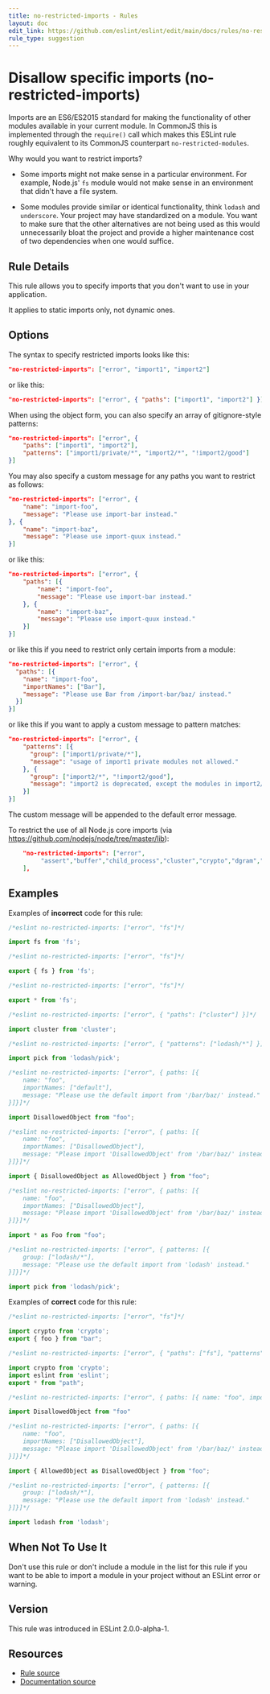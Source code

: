 ```yaml
---
title: no-restricted-imports - Rules
layout: doc
edit_link: https://github.com/eslint/eslint/edit/main/docs/rules/no-restricted-imports.md
rule_type: suggestion
---
```

<!-- Note: No pull requests accepted for this file. See README.md in the root directory for details. -->

# Disallow specific imports (no-restricted-imports)

Imports are an ES6/ES2015 standard for making the functionality of other modules available in your current module. In CommonJS this is implemented through the `require()` call which makes this ESLint rule roughly equivalent to its CommonJS counterpart `no-restricted-modules`.

Why would you want to restrict imports?

* Some imports might not make sense in a particular environment. For example, Node.js' `fs` module would not make sense in an environment that didn't have a file system.

* Some modules provide similar or identical functionality, think `lodash` and `underscore`. Your project may have standardized on a module. You want to make sure that the other alternatives are not being used as this would unnecessarily bloat the project and provide a higher maintenance cost of two dependencies when one would suffice.

## Rule Details

This rule allows you to specify imports that you don't want to use in your application.

It applies to static imports only, not dynamic ones.

## Options

The syntax to specify restricted imports looks like this:

```json
"no-restricted-imports": ["error", "import1", "import2"]
```

or like this:

```json
"no-restricted-imports": ["error", { "paths": ["import1", "import2"] }]
```

When using the object form, you can also specify an array of gitignore-style patterns:

```json
"no-restricted-imports": ["error", {
    "paths": ["import1", "import2"],
    "patterns": ["import1/private/*", "import2/*", "!import2/good"]
}]
```

You may also specify a custom message for any paths you want to restrict as follows:

```json
"no-restricted-imports": ["error", {
    "name": "import-foo",
    "message": "Please use import-bar instead."
}, {
    "name": "import-baz",
    "message": "Please use import-quux instead."
}]
```

or like this:

```json
"no-restricted-imports": ["error", {
    "paths": [{
        "name": "import-foo",
        "message": "Please use import-bar instead."
    }, {
        "name": "import-baz",
        "message": "Please use import-quux instead."
    }]
}]
```

or like this if you need to restrict only certain imports from a module:

```json
"no-restricted-imports": ["error", {
  "paths": [{
    "name": "import-foo",
    "importNames": ["Bar"],
    "message": "Please use Bar from /import-bar/baz/ instead."
  }]
}]
```

or like this if you want to apply a custom message to pattern matches:

```json
"no-restricted-imports": ["error", {
    "patterns": [{
      "group": ["import1/private/*"],
      "message": "usage of import1 private modules not allowed."
    }, {
      "group": ["import2/*", "!import2/good"],
      "message": "import2 is deprecated, except the modules in import2/good."
    }]
}]
```

The custom message will be appended to the default error message.

To restrict the use of all Node.js core imports (via https://github.com/nodejs/node/tree/master/lib):

```json
    "no-restricted-imports": ["error",
         "assert","buffer","child_process","cluster","crypto","dgram","dns","domain","events","freelist","fs","http","https","module","net","os","path","punycode","querystring","readline","repl","smalloc","stream","string_decoder","sys","timers","tls","tracing","tty","url","util","vm","zlib"
    ],
```

## Examples

Examples of **incorrect** code for this rule:

```js
/*eslint no-restricted-imports: ["error", "fs"]*/

import fs from 'fs';
```

```js
/*eslint no-restricted-imports: ["error", "fs"]*/

export { fs } from 'fs';
```

```js
/*eslint no-restricted-imports: ["error", "fs"]*/

export * from 'fs';
```

```js
/*eslint no-restricted-imports: ["error", { "paths": ["cluster"] }]*/

import cluster from 'cluster';
```

```js
/*eslint no-restricted-imports: ["error", { "patterns": ["lodash/*"] }]*/

import pick from 'lodash/pick';
```

```js
/*eslint no-restricted-imports: ["error", { paths: [{
    name: "foo",
    importNames: ["default"],
    message: "Please use the default import from '/bar/baz/' instead."
}]}]*/

import DisallowedObject from "foo";
```

```js
/*eslint no-restricted-imports: ["error", { paths: [{
    name: "foo",
    importNames: ["DisallowedObject"],
    message: "Please import 'DisallowedObject' from '/bar/baz/' instead."
}]}]*/

import { DisallowedObject as AllowedObject } from "foo";
```

```js
/*eslint no-restricted-imports: ["error", { paths: [{
    name: "foo",
    importNames: ["DisallowedObject"],
    message: "Please import 'DisallowedObject' from '/bar/baz/' instead."
}]}]*/

import * as Foo from "foo";
```

```js
/*eslint no-restricted-imports: ["error", { patterns: [{
    group: ["lodash/*"],
    message: "Please use the default import from 'lodash' instead."
}]}]*/

import pick from 'lodash/pick';
```

Examples of **correct** code for this rule:

```js
/*eslint no-restricted-imports: ["error", "fs"]*/

import crypto from 'crypto';
export { foo } from "bar";
```

```js
/*eslint no-restricted-imports: ["error", { "paths": ["fs"], "patterns": ["eslint/*"] }]*/

import crypto from 'crypto';
import eslint from 'eslint';
export * from "path";
```

```js
/*eslint no-restricted-imports: ["error", { paths: [{ name: "foo", importNames: ["DisallowedObject"] }] }]*/

import DisallowedObject from "foo"
```

```js
/*eslint no-restricted-imports: ["error", { paths: [{
    name: "foo",
    importNames: ["DisallowedObject"],
    message: "Please import 'DisallowedObject' from '/bar/baz/' instead."
}]}]*/

import { AllowedObject as DisallowedObject } from "foo";
```

```js
/*eslint no-restricted-imports: ["error", { patterns: [{
    group: ["lodash/*"],
    message: "Please use the default import from 'lodash' instead."
}]}]*/

import lodash from 'lodash';
```

## When Not To Use It

Don't use this rule or don't include a module in the list for this rule if you want to be able to import a module in your project without an ESLint error or warning.

## Version

This rule was introduced in ESLint 2.0.0-alpha-1.

## Resources

* [Rule source](https://github.com/eslint/eslint/tree/HEAD/lib/rules/no-restricted-imports.js)
* [Documentation source](https://github.com/eslint/eslint/tree/HEAD/docs/rules/no-restricted-imports.md)
